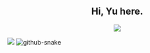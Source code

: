 
<h2 align="center">Hi, Yu here.</h2>

<p align="center">
<a title="blog" target="_blank" href="https://blog.loveyou.moe"><img src="https://img.shields.io/badge/Blog-Yu's%20Site-blue"></a>
</p>

<picture>
  <source
    srcset="https://github-readme-stats.vercel.app/api?username=IdealistYu&show_icons=true&theme=dark"
    media="(prefers-color-scheme: dark)"
  />
  <source
    srcset="https://github-readme-stats.vercel.app/api?username=IdealistYu&show_icons=true"
    media="(prefers-color-scheme: light), (prefers-color-scheme: no-preference)"
  />
  <img src="https://github-readme-stats.vercel.app/api?username=IdealistYu&show_icons=true" />
</picture>

<picture>
  <source media="(prefers-color-scheme: dark)" srcset="https://raw.githubusercontent.com/IdealistYu/IdealistYu/output/github-contribution-grid-snake-dark.svg" />
  <source media="(prefers-color-scheme: light)" srcset="https://raw.githubusercontent.com/IdealistYu/IdealistYu/output/github-contribution-grid-snake.svg" />
  <img alt="github-snake" src="github-snake.svg" />
</picture>
